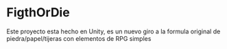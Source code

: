 # FigthOrDie
Este proyecto esta hecho en Unity, es un nuevo giro a la formula original de piedra/papel/tijeras con elementos de RPG simples
